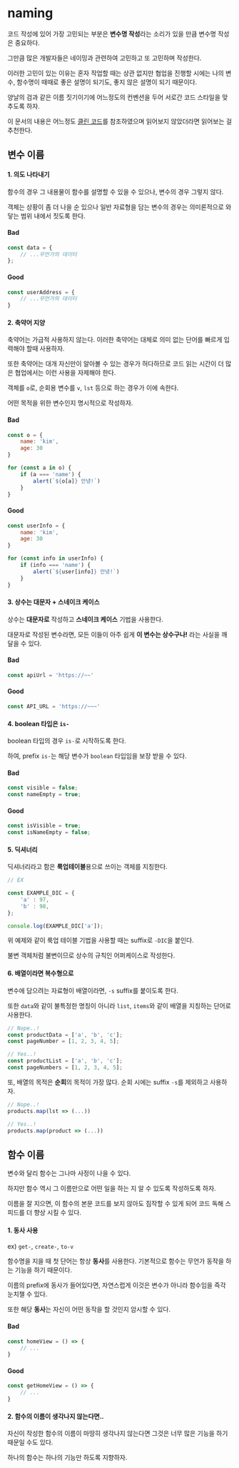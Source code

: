 # naming

코드 작성에 있어 가장 고민되는 부분은 **변수명 작성**라는 소리가 있을 만큼 변수명 작성은 중요하다.

그만큼 많은 개발자들은 네이밍과 관련하여 고민하고 또 고민하며 작성한다.

이러한 고민이 있는 이유는 혼자 작업할 때는 상관 없지만 협업을 진행할 시에는 나의 변수, 함수명이 때때로 좋은 설명이 되기도, 좋지 않은 설명이 되기 때문이다.

양날의 검과 같은 이름 짓기이기에 어느정도의 컨벤션을 두어 서로간 코드 스타일을 맞추도록 하자.

이 문서의 내용은 어느정도 [클린 코드](https://github.com/qkraudghgh/clean-code-javascript-ko#%EB%B3%80%EC%88%98variables)를 참조하였으며 읽어보지 않았더라면 읽어보는 걸 추천한다.

## 변수 이름

#### 1. 의도 나타내기

함수의 경우 그 내용물이 함수를 설명할 수 있을 수 있으나, 변수의 경우 그렇지 않다.

객체는 상황이 좀 더 나을 순 있으나 일반 자료형을 담는 변수의 경우는 의미론적으로 와닿는 범위 내에서 짓도록 한다.

#### Bad
```js
const data = {
	// ...무언가의 데이터
};
```

#### Good
```js
const userAddress = {
	// ...무언가의 데이터
}
```

#### 2. 축약어 지양

축약어는 가급적 사용하지 않는다. 이러한 축약어는 대체로 의미 없는 단어를 빠르게 입력해야 할때 사용하자.

또한 축약어는 대개 자신만이 알아볼 수 있는 경우가 허다하므로 코드 읽는 시간이 더 많은 협업에서는 이런 사용을 자제해야 한다.

객체를 `o`로, 순회용 변수를 `v`, `lst` 등으로 하는 경우가 이에 속한다.

어떤 목적을 위한 변수인지 명시적으로 작성하자.

#### Bad
```js
const o = {
	name: 'kim',
	age: 30
}

for (const a in o) {
	if (a === 'name') {
		alert(`${o[a]} 안녕!`)
	}
}
```

#### Good
```js
const userInfo = {
	name: 'kim',
	age: 30
}

for (const info in userInfo) {
	if (info === 'name') {
		alert(`${user[info]} 안녕!`)
	}
}
```

#### 3. 상수는 대문자 + 스네이크 케이스
  
상수는 **대문자로** 작성하고 **스네이크 케이스** 기법을 사용한다.

대문자로 작성된 변수라면, 모든 이들이 아주 쉽게 **이 변수는 상수구나!** 라는 사실을 깨달을 수 있다.

#### Bad 
```js
const apiUrl = 'https://~~'
```

#### Good
```js
const API_URL = 'https://~~~'
```

#### 4. boolean 타입은 `is-`

boolean 타입의 경우 `is-`로 시작하도록 한다.

하여, prefix `is-`는 해당 변수가 `boolean` 타입임을 보장 받을 수 있다.

#### Bad
```js
const visible = false;
const nameEmpty = true;
```

#### Good
```js
const isVisible = true;
const isNameEmpty = false;
```

#### 5. 딕셔너리

딕셔너리라고 함은 **룩업테이블**용으로 쓰이는 객체를 지칭한다.

```js
// EX

const EXAMPLE_DIC = {
	'a' : 97,
	'b' : 98,
};

console.log(EXAMPLE_DIC['a']);
```

위 예제와 같이 룩업 테이블 기법을 사용할 때는 suffix로 `-DIC`을 붙인다.

불변 객체처럼 불변이므로 상수의 규칙인 어퍼케이스로 작성한다.

#### 6. 배열이라면 복수형으로

변수에 담으려는 자료형이 배열이라면, `-s` suffix를 붙이도록 한다.

또한 `data`와 같이 불특정한 명칭이 아니라 `list`, `items`와 같이 배열을 지칭하는 단어로 사용한다.

```js
// Nope..!
const productData = ['a', 'b', 'c'];
const pageNumber = [1, 2, 3, 4, 5];

// Yes..!
const productList = ['a', 'b', 'c'];
const pageNumbers = [1, 2, 3, 4, 5];
```

또, 배열의 목적은 **순회**의 목적이 가장 많다. 순회 시에는 suffix `-s`를 제외하고 사용하자.

```js
// Nope..!
products.map(lst => (...))

// Yes..!
products.map(product => (...))
```



## 함수 이름

변수와 달리 함수는 그나마 사정이 나을 수 있다.

하지만 함수 역시 그 이름만으로 어떤 일을 하는 지 알 수 있도록 작성하도록 하자.

이름을 잘 지으면, 이 함수의 본문 코드를 보지 않아도 짐작할 수 있게 되어 코드 독해 스피드를 더 향상 시킬 수 있다.

#### 1. 동사 사용 

ex) `get-`, `create-`, `to-v`

함수명을 지을 때 첫 단어는 항상 **동사**를 사용한다. 기본적으로 함수는 무언가 동작을 하는 기능을 하기 때문이다.

이름의 prefix에 동사가 들어있다면, 자연스럽게 이것은 변수가 아니라 함수임을 즉각 눈치챌 수 있다.

또한 해당 **동사**는 자신이 어떤 동작을 할 것인지 암시할 수 있다.

#### Bad

```js
const homeView = () => {
	// ...
}
```

#### Good

```js
const getHomeView = () => {
	// ...
}
```

#### 2. 함수의 이름이 생각나지 않는다면..

자신이 작성한 함수의 이름이 마땅히 생각나지 않는다면 그것은 너무 많은 기능을 하기 때문일 수도 있다.

하나의 함수는 하나의 기능만 하도록 지향하자.
